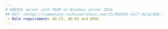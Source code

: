 ```yaml
---
# RADIUS server with PEAP on Windows server 2016
## Ref: <https://community.ruckuswireless.com/t5/RUCKUS-Self-Help/802-1x-authentication-with-NPS-policies-Windows-Server-2016/m-p/62773>
 - Role requirement: AD-CS, AD-DS and NPAS
---
```

